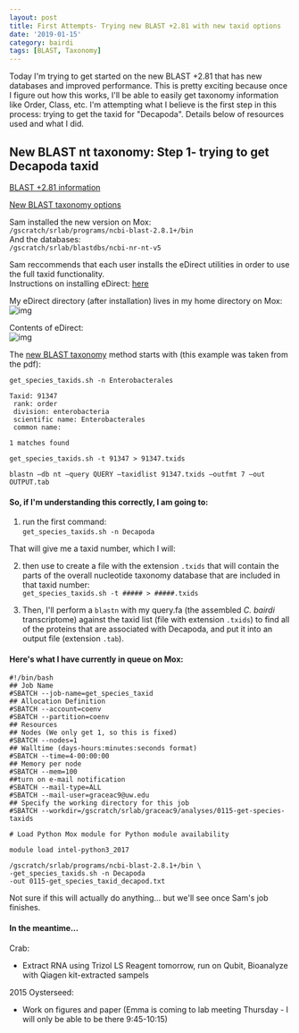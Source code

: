```yaml
---
layout: post
title: First Attempts- Trying new BLAST +2.81 with new taxid options
date: '2019-01-15'
category: bairdi
tags: [BLAST, Taxonomy]
---
```

Today I'm trying to get started on the new BLAST +2.81 that has new databases and improved performance. This is pretty exciting because once I figure out how this works, I'll be able to easily get taxonomy information like Order, Class, etc. I'm attempting what I believe is the first step in this process: trying to get the taxid for "Decapoda". Details below of resources used and what I did. 

## New BLAST nt taxonomy: Step 1- trying to get Decapoda taxid
[BLAST +2.81 information](https://ncbiinsights.ncbi.nlm.nih.gov/2019/01/04/blast-2-8-1-with-new-databases-and-better-performance/)

[New BLAST taxonomy options](https://ftp.ncbi.nlm.nih.gov/blast/db/v5/blastdbv5.pdf)

Sam installed the new version on Mox:    
```/gscratch/srlab/programs/ncbi-blast-2.8.1+/bin```        
And the databases:   
```/gscratch/srlab/blastdbs/ncbi-nr-nt-v5```

Sam reccommends that each user installs the eDirect utilities in order to use the full taxid functionality.       
Instructions on installing eDirect: [here](https://www.ncbi.nlm.nih.gov/books/NBK179288/)

My eDirect directory (after installation) lives in my home directory on Mox:    
![img](../notebook-images/edirect-blast-directory.png)

Contents of eDirect:     
![img](../notebook-images/edirect-contents.png)

The [new BLAST taxonomy](https://ftp.ncbi.nlm.nih.gov/blast/db/v5/blastdbv5.pdf) method starts with (this example was taken from the pdf):     
```
get_species_taxids.sh -n Enterobacterales

Taxid: 91347
 rank: order
 division: enterobacteria
 scientific name: Enterobacterales
 common name:
 
1 matches found

get_species_taxids.sh -t 91347 > 91347.txids

blastn –db nt –query QUERY –taxidlist 91347.txids –outfmt 7 –out OUTPUT.tab
```
#### So, if I'm understanding this correctly, I am going to:
1. run the first command:     
```get_species_taxids.sh -n Decapoda```

That will give me a taxid number, which I will:  

2. then use to create a file with the extension ```.txids``` that will contain the parts of the overall nucleotide taxonomy database that are included in that taxid number:     
```get_species_taxids.sh -t ##### > #####.txids```

3. Then, I'll perform a ```blastn``` with my query.fa (the assembled _C. bairdi_ transcriptome) against the taxid list (file with extension ```.txids```) to find all of the proteins that are associated with Decapoda, and put it into an output file (extension ```.tab```). 

#### Here's what I have currently in queue on Mox:     
```
#!/bin/bash
## Job Name
#SBATCH --job-name=get_species_taxid
## Allocation Definition
#SBATCH --account=coenv
#SBATCH --partition=coenv
## Resources
## Nodes (We only get 1, so this is fixed)
#SBATCH --nodes=1
## Walltime (days-hours:minutes:seconds format)
#SBATCH --time=4-00:00:00
## Memory per node
#SBATCH --mem=100
##turn on e-mail notification
#SBATCH --mail-type=ALL
#SBATCH --mail-user=graceac9@uw.edu
## Specify the working directory for this job
#SBATCH --workdir=/gscratch/srlab/graceac9/analyses/0115-get-species-taxids

# Load Python Mox module for Python module availability

module load intel-python3_2017

/gscratch/srlab/programs/ncbi-blast-2.8.1+/bin \
-get_species_taxids.sh -n Decapoda
-out 0115-get_species_taxid_decapod.txt
```

Not sure if this will actually do anything... but we'll see once Sam's job finishes.


#### In the meantime...
Crab:    
- Extract RNA using Trizol LS Reagent tomorrow, run on Qubit, Bioanalyze with Qiagen kit-extracted sampels

2015 Oysterseed:    
- Work on figures and paper (Emma is coming to lab meeting Thursday - I will only be able to be there 9:45-10:15)
